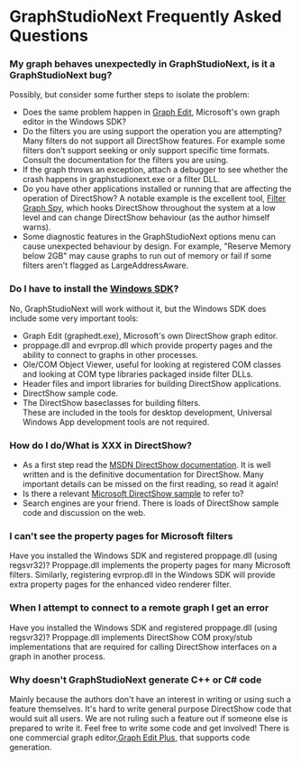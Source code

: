 # GraphStudioNext Frequently Asked Questions


### My graph behaves unexpectedly in GraphStudioNext, is it a GraphStudioNext bug?
Possibly, but consider some further steps to isolate the problem:
* Does the same problem happen in [Graph Edit](https://msdn.microsoft.com/en-us/library/windows/desktop/dd407274(v=vs.85).aspx), Microsoft's own graph editor in the Windows SDK?
* Do the filters you are using support the operation you are attempting? Many filters do not support all DirectShow features. For example some filters don't support seeking or only support specific time formats. Consult the documentation for the filters you are using.
* If the graph throws an exception, attach a debugger to see whether the crash happens in graphstudionext.exe or a filter DLL.
* Do you have other applications installed or running that are affecting the operation of DirectShow? A notable example is the excellent tool, [Filter Graph Spy](http://alax.info/blog/777), which hooks DirectShow throughout the system at a low level and can change DirectShow behaviour (as the author himself warns).
* Some diagnostic features in the GraphStudioNext options menu can cause unexpected behaviour by design. For example, "Reserve Memory below 2GB" may cause graphs to run out of memory or fail if some filters aren't flagged as LargeAddressAware.

### Do I have to install the [Windows SDK](https://developer.microsoft.com/en-us/windows/downloads/windows-10-sdk)?
No, GraphStudioNext will work without it, but the Windows SDK does include some very important tools:
* Graph Edit (graphedt.exe), Microsoft's own DirectShow graph editor.
* proppage.dll and evrprop.dll which provide property pages and the ability to connect to graphs in other processes.
* Ole/COM Object Viewer, useful for looking at registered COM classes and looking at COM type libraries packaged inside filter DLLs.
* Header files and import libraries for building DirectShow applications. 
* DirectShow sample code.
* The DirectShow baseclasses for building filters.  
These are included in the tools for desktop development, Universal Windows App development tools are not required.

### How do I do/What is __XXX__ in DirectShow?
* As a first step read the [MSDN DirectShow documentation](https://msdn.microsoft.com/en-us/library/windows/desktop/dd375454(v=vs.85).aspx). It is well written and is the definitive documentation for DirectShow. Many important details can be missed on the first reading, so read it again!
* Is there a relevant [Microsoft DirectShow sample](https://msdn.microsoft.com/en-us/library/windows/desktop/dd375468(v=vs.85).aspx) to refer to?
* Search engines are your friend. There is loads of DirectShow sample code and discussion on the web.

### I can't see the property pages for Microsoft filters
Have you installed the Windows SDK and registered proppage.dll (using regsvr32)? Proppage.dll implements the property pages for many Microsoft filters. Similarly, registering evrprop.dll in the Windows SDK will provide extra property pages for the enhanced video renderer filter.

### When I attempt to connect to a remote graph I get an error
Have you installed the Windows SDK and registered proppage.dll (using regsvr32)? Proppage.dll implements DirectShow COM proxy/stub implementations that are required for calling DirectShow interfaces on a graph in another process.

### Why doesn't GraphStudioNext generate C++ or C# code
Mainly because the authors don't have an interest in writing or using such a feature themselves. It's hard to write general purpose DirectShow code that would suit all users. We are not ruling such a feature out if someone else is prepared to write it. Feel free to write some code and get involved! There is one commercial graph editor,[Graph Edit Plus](http://www.infognition.com/GraphEditPlus/), that supports code generation.
